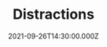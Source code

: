 ---
video:
  type: vimeo
  id: 616134258
speaker:
  permalink: bart-wilkins
  name: Bart Wilkins
title: Distractions
image: https://i.imgur.com/TpvCn3C.png
date: 2021-09-26T14:30:00.000Z
---